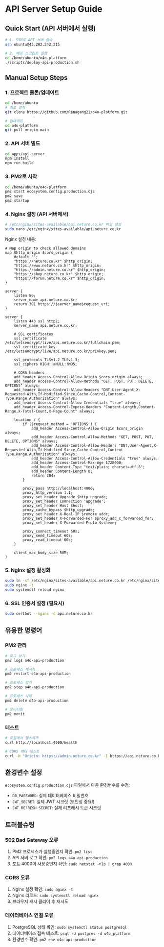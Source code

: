 # API Server Setup Guide

## Quick Start (API 서버에서 실행)

```bash
# 1. SSH로 API 서버 접속
ssh ubuntu@43.202.242.215

# 2. 배포 스크립트 실행
cd /home/ubuntu/o4o-platform
./scripts/deploy-api-production.sh
```

## Manual Setup Steps

### 1. 프로젝트 클론/업데이트
```bash
cd /home/ubuntu
# 최초 설치
git clone https://github.com/Renagang21/o4o-platform.git

# 업데이트
cd o4o-platform
git pull origin main
```

### 2. API 서버 빌드
```bash
cd apps/api-server
npm install
npm run build
```

### 3. PM2로 시작
```bash
cd /home/ubuntu/o4o-platform
pm2 start ecosystem.config.production.cjs
pm2 save
pm2 startup
```

### 4. Nginx 설정 (API 서버에서)
```bash
# /etc/nginx/sites-available/api.neture.co.kr 파일 생성
sudo nano /etc/nginx/sites-available/api.neture.co.kr
```

Nginx 설정 내용:
```nginx
# Map origin to check allowed domains
map $http_origin $cors_origin {
    default "";
    "https://neture.co.kr" $http_origin;
    "https://www.neture.co.kr" $http_origin;
    "https://admin.neture.co.kr" $http_origin;
    "https://shop.neture.co.kr" $http_origin;
    "https://forum.neture.co.kr" $http_origin;
}

server {
    listen 80;
    server_name api.neture.co.kr;
    return 301 https://$server_name$request_uri;
}

server {
    listen 443 ssl http2;
    server_name api.neture.co.kr;

    # SSL certificates
    ssl_certificate /etc/letsencrypt/live/api.neture.co.kr/fullchain.pem;
    ssl_certificate_key /etc/letsencrypt/live/api.neture.co.kr/privkey.pem;

    ssl_protocols TLSv1.2 TLSv1.3;
    ssl_ciphers HIGH:!aNULL:!MD5;
    
    # CORS headers
    add_header Access-Control-Allow-Origin $cors_origin always;
    add_header Access-Control-Allow-Methods "GET, POST, PUT, DELETE, OPTIONS" always;
    add_header Access-Control-Allow-Headers "DNT,User-Agent,X-Requested-With,If-Modified-Since,Cache-Control,Content-Type,Range,Authorization" always;
    add_header Access-Control-Allow-Credentials "true" always;
    add_header Access-Control-Expose-Headers "Content-Length,Content-Range,X-Total-Count,X-Page-Count" always;

    location / {
        if ($request_method = 'OPTIONS') {
            add_header Access-Control-Allow-Origin $cors_origin always;
            add_header Access-Control-Allow-Methods "GET, POST, PUT, DELETE, OPTIONS" always;
            add_header Access-Control-Allow-Headers "DNT,User-Agent,X-Requested-With,If-Modified-Since,Cache-Control,Content-Type,Range,Authorization" always;
            add_header Access-Control-Allow-Credentials "true" always;
            add_header Access-Control-Max-Age 1728000;
            add_header Content-Type "text/plain; charset=utf-8";
            add_header Content-Length 0;
            return 204;
        }
        
        proxy_pass http://localhost:4000;
        proxy_http_version 1.1;
        proxy_set_header Upgrade $http_upgrade;
        proxy_set_header Connection 'upgrade';
        proxy_set_header Host $host;
        proxy_cache_bypass $http_upgrade;
        proxy_set_header X-Real-IP $remote_addr;
        proxy_set_header X-Forwarded-For $proxy_add_x_forwarded_for;
        proxy_set_header X-Forwarded-Proto $scheme;
        
        proxy_connect_timeout 60s;
        proxy_send_timeout 60s;
        proxy_read_timeout 60s;
    }

    client_max_body_size 50M;
}
```

### 5. Nginx 설정 활성화
```bash
sudo ln -sf /etc/nginx/sites-available/api.neture.co.kr /etc/nginx/sites-enabled/
sudo nginx -t
sudo systemctl reload nginx
```

### 6. SSL 인증서 설정 (필요시)
```bash
sudo certbot --nginx -d api.neture.co.kr
```

## 유용한 명령어

### PM2 관리
```bash
# 로그 보기
pm2 logs o4o-api-production

# 프로세스 재시작
pm2 restart o4o-api-production

# 프로세스 정지
pm2 stop o4o-api-production

# 프로세스 삭제
pm2 delete o4o-api-production

# 모니터링
pm2 monit
```

### 테스트
```bash
# 로컬에서 헬스체크
curl http://localhost:4000/health

# CORS 헤더 테스트
curl -H "Origin: https://admin.neture.co.kr" -I https://api.neture.co.kr/health
```

## 환경변수 설정

`ecosystem.config.production.cjs` 파일에서 다음 환경변수를 수정:

- `DB_PASSWORD`: 실제 데이터베이스 비밀번호
- `JWT_SECRET`: 실제 JWT 시크릿 (보안상 중요!)
- `JWT_REFRESH_SECRET`: 실제 리프레시 토큰 시크릿

## 트러블슈팅

### 502 Bad Gateway 오류
1. PM2 프로세스가 실행중인지 확인: `pm2 list`
2. API 서버 로그 확인: `pm2 logs o4o-api-production`
3. 포트 4000이 사용중인지 확인: `sudo netstat -nlp | grep 4000`

### CORS 오류
1. Nginx 설정 확인: `sudo nginx -t`
2. Nginx 리로드: `sudo systemctl reload nginx`
3. 브라우저 캐시 클리어 후 재시도

### 데이터베이스 연결 오류
1. PostgreSQL 상태 확인: `sudo systemctl status postgresql`
2. 데이터베이스 접속 테스트: `psql -U postgres -d o4o_platform`
3. 환경변수 확인: `pm2 env o4o-api-production`